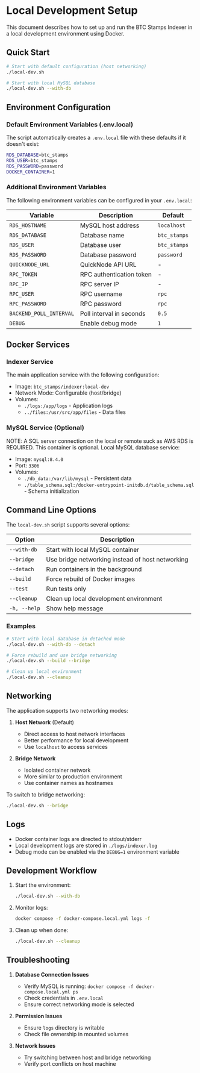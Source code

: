 # Local Development Setup

This document describes how to set up and run the BTC Stamps Indexer in a local development environment using Docker.

## Quick Start

```bash
# Start with default configuration (host networking)
./local-dev.sh

# Start with local MySQL database
./local-dev.sh --with-db
```

## Environment Configuration

### Default Environment Variables (.env.local)

The script automatically creates a `.env.local` file with these defaults if it doesn't exist:

```bash
RDS_DATABASE=btc_stamps
RDS_USER=btc_stamps
RDS_PASSWORD=password
DOCKER_CONTAINER=1
```

### Additional Environment Variables

The following environment variables can be configured in your `.env.local`:

| Variable | Description | Default |
|----------|-------------|---------|
| `RDS_HOSTNAME` | MySQL host address | `localhost` |
| `RDS_DATABASE` | Database name | `btc_stamps` |
| `RDS_USER` | Database user | `btc_stamps` |
| `RDS_PASSWORD` | Database password | `password` |
| `QUICKNODE_URL` | QuickNode API URL | - |
| `RPC_TOKEN` | RPC authentication token | - |
| `RPC_IP` | RPC server IP | - |
| `RPC_USER` | RPC username | `rpc` |
| `RPC_PASSWORD` | RPC password | `rpc` |
| `BACKEND_POLL_INTERVAL` | Poll interval in seconds | `0.5` |
| `DEBUG` | Enable debug mode | `1` |

## Docker Services

### Indexer Service

The main application service with the following configuration:

- Image: `btc_stamps/indexer:local-dev`
- Network Mode: Configurable (host/bridge)
- Volumes:
  - `./logs:/app/logs` - Application logs
  - `../files:/usr/src/app/files` - Data files

### MySQL Service (Optional)

NOTE: A SQL server connection on the local or remote suck as AWS RDS is REQUIRED. This container is optional.
Local MySQL database service:

- Image: `mysql:8.4.0`
- Port: `3306`
- Volumes:
  - `./db_data:/var/lib/mysql` - Persistent data
  - `./table_schema.sql:/docker-entrypoint-initdb.d/table_schema.sql` - Schema initialization

## Command Line Options

The `local-dev.sh` script supports several options:

| Option | Description |
|--------|-------------|
| `--with-db` | Start with local MySQL container |
| `--bridge` | Use bridge networking instead of host networking |
| `--detach` | Run containers in the background |
| `--build` | Force rebuild of Docker images |
| `--test` | Run tests only |
| `--cleanup` | Clean up local development environment |
| `-h, --help` | Show help message |

### Examples

```bash
# Start with local database in detached mode
./local-dev.sh --with-db --detach

# Force rebuild and use bridge networking
./local-dev.sh --build --bridge

# Clean up local environment
./local-dev.sh --cleanup
```

## Networking

The application supports two networking modes:

1. **Host Network** (Default)
   - Direct access to host network interfaces
   - Better performance for local development
   - Use `localhost` to access services

2. **Bridge Network**
   - Isolated container network
   - More similar to production environment
   - Use container names as hostnames

To switch to bridge networking:

```bash
./local-dev.sh --bridge
```

## Logs

- Docker container logs are directed to stdout/stderr
- Local development logs are stored in `./logs/indexer.log`
- Debug mode can be enabled via the `DEBUG=1` environment variable

## Development Workflow

1. Start the environment:
   ```bash
   ./local-dev.sh --with-db
   ```

2. Monitor logs:
   ```bash
   docker compose -f docker-compose.local.yml logs -f
   ```

3. Clean up when done:
   ```bash
   ./local-dev.sh --cleanup
   ```

## Troubleshooting

1. **Database Connection Issues**
   - Verify MySQL is running: `docker compose -f docker-compose.local.yml ps`
   - Check credentials in `.env.local`
   - Ensure correct networking mode is selected

2. **Permission Issues**
   - Ensure `logs` directory is writable
   - Check file ownership in mounted volumes

3. **Network Issues**
   - Try switching between host and bridge networking
   - Verify port conflicts on host machine